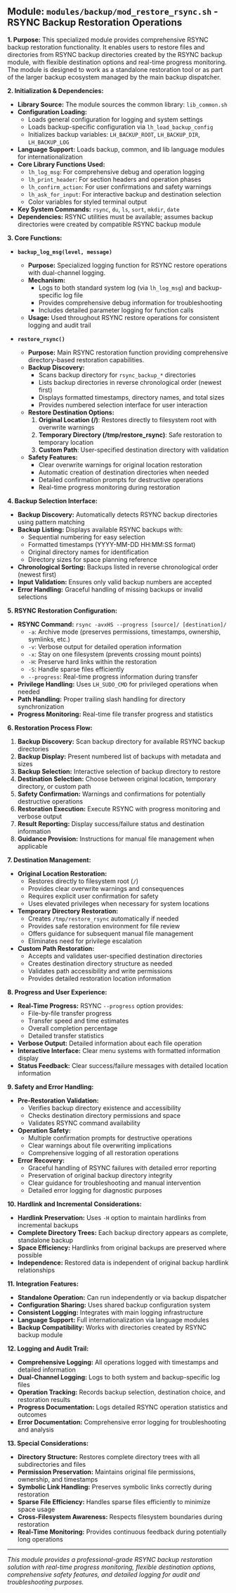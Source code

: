 <!--
File: docs/mod_restore_rsync.md
Copyright (c) 2025 wuldorf
SPDX-License-Identifier: MIT

This project is part of the 'little-linux-helper' collection.
Licensed under the MIT License. See the LICENSE file in the project root for more information.
-->

## Module: `modules/backup/mod_restore_rsync.sh` - RSYNC Backup Restoration Operations

**1. Purpose:**
This specialized module provides comprehensive RSYNC backup restoration functionality. It enables users to restore files and directories from RSYNC backup directories created by the RSYNC backup module, with flexible destination options and real-time progress monitoring. The module is designed to work as a standalone restoration tool or as part of the larger backup ecosystem managed by the main backup dispatcher.

**2. Initialization & Dependencies:**
*   **Library Source:** The module sources the common library: `lib_common.sh`
*   **Configuration Loading:**
    *   Loads general configuration for logging and system settings
    *   Loads backup-specific configuration via `lh_load_backup_config`
    *   Initializes backup variables: `LH_BACKUP_ROOT`, `LH_BACKUP_DIR`, `LH_BACKUP_LOG`
*   **Language Support:** Loads backup, common, and lib language modules for internationalization
*   **Core Library Functions Used:**
    *   `lh_log_msg`: For comprehensive debug and operation logging
    *   `lh_print_header`: For section headers and operation phases
    *   `lh_confirm_action`: For user confirmations and safety warnings
    *   `lh_ask_for_input`: For interactive backup and destination selection
    *   Color variables for styled terminal output
*   **Key System Commands:** `rsync`, `du`, `ls`, `sort`, `mkdir`, `date`
*   **Dependencies:** RSYNC utilities must be available; assumes backup directories were created by compatible RSYNC backup module

**3. Core Functions:**

*   **`backup_log_msg(level, message)`**
    *   **Purpose:** Specialized logging function for RSYNC restore operations with dual-channel logging.
    *   **Mechanism:**
        *   Logs to both standard system log (via `lh_log_msg`) and backup-specific log file
        *   Provides comprehensive debug information for troubleshooting
        *   Includes detailed parameter logging for function calls
    *   **Usage:** Used throughout RSYNC restore operations for consistent logging and audit trail

*   **`restore_rsync()`**
    *   **Purpose:** Main RSYNC restoration function providing comprehensive directory-based restoration capabilities.
    *   **Backup Discovery:**
        *   Scans backup directory for `rsync_backup_*` directories
        *   Lists backup directories in reverse chronological order (newest first)
        *   Displays formatted timestamps, directory names, and total sizes
        *   Provides numbered selection interface for user interaction
    *   **Restore Destination Options:**
        1. **Original Location (/)**: Restores directly to filesystem root with overwrite warnings
        2. **Temporary Directory (/tmp/restore_rsync)**: Safe restoration to temporary location
        3. **Custom Path**: User-specified destination directory with validation
    *   **Safety Features:**
        *   Clear overwrite warnings for original location restoration
        *   Automatic creation of destination directories when needed
        *   Detailed confirmation prompts for destructive operations
        *   Real-time progress monitoring during restoration

**4. Backup Selection Interface:**
*   **Backup Discovery:** Automatically detects RSYNC backup directories using pattern matching
*   **Backup Listing:** Displays available RSYNC backups with:
    *   Sequential numbering for easy selection
    *   Formatted timestamps (YYYY-MM-DD HH:MM:SS format)
    *   Original directory names for identification
    *   Directory sizes for space planning reference
*   **Chronological Sorting:** Backups listed in reverse chronological order (newest first)
*   **Input Validation:** Ensures only valid backup numbers are accepted
*   **Error Handling:** Graceful handling of missing backups or invalid selections

**5. RSYNC Restoration Configuration:**
*   **RSYNC Command:** `rsync -avxHS --progress [source]/ [destination]/`
    *   `-a`: Archive mode (preserves permissions, timestamps, ownership, symlinks, etc.)
    *   `-v`: Verbose output for detailed operation information
    *   `-x`: Stay on one filesystem (prevents crossing mount points)
    *   `-H`: Preserve hard links within the restoration
    *   `-S`: Handle sparse files efficiently
    *   `--progress`: Real-time progress information during transfer
*   **Privilege Handling:** Uses `LH_SUDO_CMD` for privileged operations when needed
*   **Path Handling:** Proper trailing slash handling for directory synchronization
*   **Progress Monitoring:** Real-time file transfer progress and statistics

**6. Restoration Process Flow:**
1. **Backup Discovery:** Scan backup directory for available RSYNC backup directories
2. **Backup Display:** Present numbered list of backups with metadata and sizes
3. **Backup Selection:** Interactive selection of backup directory to restore
4. **Destination Selection:** Choose between original location, temporary directory, or custom path
5. **Safety Confirmation:** Warnings and confirmations for potentially destructive operations
6. **Restoration Execution:** Execute RSYNC with progress monitoring and verbose output
7. **Result Reporting:** Display success/failure status and destination information
8. **Guidance Provision:** Instructions for manual file management when applicable

**7. Destination Management:**
*   **Original Location Restoration:**
    *   Restores directly to filesystem root (`/`)
    *   Provides clear overwrite warnings and consequences
    *   Requires explicit user confirmation for safety
    *   Uses elevated privileges when necessary for system locations
*   **Temporary Directory Restoration:**
    *   Creates `/tmp/restore_rsync` automatically if needed
    *   Provides safe restoration environment for file review
    *   Offers guidance for subsequent manual file management
    *   Eliminates need for privilege escalation
*   **Custom Path Restoration:**
    *   Accepts and validates user-specified destination directories
    *   Creates destination directory structure as needed
    *   Validates path accessibility and write permissions
    *   Provides detailed restoration location information

**8. Progress and User Experience:**
*   **Real-Time Progress:** RSYNC `--progress` option provides:
    *   File-by-file transfer progress
    *   Transfer speed and time estimates
    *   Overall completion percentage
    *   Detailed transfer statistics
*   **Verbose Output:** Detailed information about each file operation
*   **Interactive Interface:** Clear menu systems with formatted information display
*   **Status Feedback:** Clear success/failure messages with detailed location information

**9. Safety and Error Handling:**
*   **Pre-Restoration Validation:**
    *   Verifies backup directory existence and accessibility
    *   Checks destination directory permissions and space
    *   Validates RSYNC command availability
*   **Operation Safety:**
    *   Multiple confirmation prompts for destructive operations
    *   Clear warnings about file overwriting implications
    *   Comprehensive logging of all restoration operations
*   **Error Recovery:**
    *   Graceful handling of RSYNC failures with detailed error reporting
    *   Preservation of original backup directory integrity
    *   Clear guidance for troubleshooting and manual intervention
    *   Detailed error logging for diagnostic purposes

**10. Hardlink and Incremental Considerations:**
*   **Hardlink Preservation:** Uses `-H` option to maintain hardlinks from incremental backups
*   **Complete Directory Trees:** Each backup directory appears as complete, standalone backup
*   **Space Efficiency:** Hardlinks from original backups are preserved where possible
*   **Independence:** Restored data is independent of original backup hardlink relationships

**11. Integration Features:**
*   **Standalone Operation:** Can run independently or via backup dispatcher
*   **Configuration Sharing:** Uses shared backup configuration system
*   **Consistent Logging:** Integrates with main logging infrastructure
*   **Language Support:** Full internationalization via language modules
*   **Backup Compatibility:** Works with directories created by RSYNC backup module

**12. Logging and Audit Trail:**
*   **Comprehensive Logging:** All operations logged with timestamps and detailed information
*   **Dual-Channel Logging:** Logs to both system and backup-specific log files
*   **Operation Tracking:** Records backup selection, destination choice, and restoration results
*   **Progress Documentation:** Logs detailed RSYNC operation statistics and outcomes
*   **Error Documentation:** Comprehensive error logging for troubleshooting and analysis

**13. Special Considerations:**
*   **Directory Structure:** Restores complete directory trees with all subdirectories and files
*   **Permission Preservation:** Maintains original file permissions, ownership, and timestamps
*   **Symbolic Link Handling:** Preserves symbolic links correctly during restoration
*   **Sparse File Efficiency:** Handles sparse files efficiently to minimize space usage
*   **Cross-Filesystem Awareness:** Respects filesystem boundaries during restoration
*   **Real-Time Monitoring:** Provides continuous feedback during potentially long operations

---
*This module provides a professional-grade RSYNC backup restoration solution with real-time progress monitoring, flexible destination options, comprehensive safety features, and detailed logging for audit and troubleshooting purposes.*